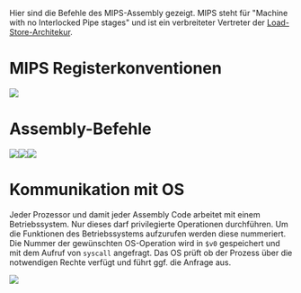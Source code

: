 Hier sind die Befehle des MIPS-Assembly gezeigt. MIPS steht für "Machine with no Interlocked Pipe stages" und ist ein verbreiteter Vertreter der [Load-Store-Architekur](Rechnerarchitekturen.md#Registerarchitektur%20Load-Store).
# MIPS Registerkonventionen
![](RegisterKonvention.png)

# Assembly-Befehle
![](AsmI.png)![](AsmII.png)![](AsmIII.png)

# Kommunikation mit OS
Jeder Prozessor und damit jeder Assembly Code arbeitet mit einem Betriebssystem. Nur dieses darf privilegierte Operationen durchführen. Um die Funktionen des Betriebssystems aufzurufen werden diese nummeriert. Die Nummer der gewünschten OS-Operation wird in `$v0` gespeichert und mit dem Aufruf von `syscall` angefragt. Das OS prüft ob der Prozess über die notwendigen Rechte verfügt und führt ggf. die Anfrage aus.

![](SpimSyscalls.png)